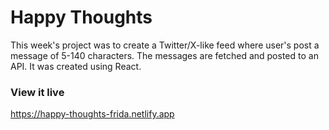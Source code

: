 # Happy Thoughts

This week's project was to create a Twitter/X-like feed where user's post a message of 5-140 characters. The messages are fetched and posted to an API. It was created using React.

### View it live

https://happy-thoughts-frida.netlify.app
